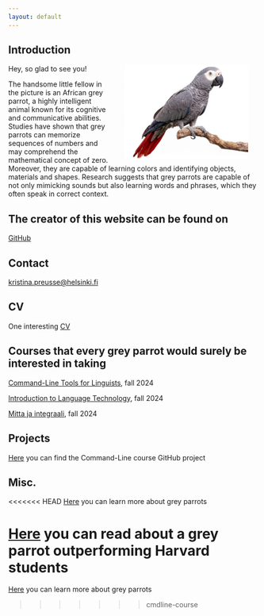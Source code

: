 ```yaml
---
layout: default
---
```


## Introduction

<img src="assets/images/parrot.jpeg" alt="Photo" hspace="20" width="50%" align="right"/> Hey, so glad to see you!

The handsome little fellow in the picture is an African grey parrot, a highly intelligent animal known for its cognitive and communicative abilities. Studies have shown that grey parrots can memorize sequences of numbers and may comprehend the mathematical concept of zero. Moreover, they are capable of learning colors and identifying objects, materials and shapes. Research suggests that grey parrots are capable of not only mimicking sounds but also learning words and phrases, which they often speak in correct
context.

## The creator of this website can be found on

[GitHub](https://github.com/kristina-pr)

## Contact

kristina.preusse@helsinki.fi

## CV

One interesting [CV](docs/CV.pdf)

## Courses that every grey parrot would surely be interested in taking

[Command-Line Tools for Linguists](https://studies.helsinki.fi/courses/course-implementation/hy-opt-cur-2425-261401a1-c550-4436-91b9-7edf4a1a3b57), fall 2024

[Introduction to Language Technology](https://studies.helsinki.fi/courses/course-implementation/hy-opt-cur-2425-43b8f122-8ca2-453b-addd-cbfd756c3306), fall 2024

[Mitta ja integraali](https://studies.helsinki.fi/kurssit/toteutus/hy-opt-cur-2425-fc8315ec-9dc7-4e50-9590-831da4ccdd2c), fall 2024

## Projects

[Here](https://github.com/kristina-pr/cmdline-course) you can find the Command-Line course GitHub project

## Misc. 

<<<<<<< HEAD
[Here](https://en.wikipedia.org/wiki/Grey_parrot) you can learn more about grey parrots

[Here](https://news.harvard.edu/gazette/story/2020/07/african-grey-parrot-outperforms-children-and-college-students/) you can read about a grey parrot outperforming Harvard students
=======
[Here](https://en.wikipedia.org/wiki/Grey_parrot) you can learn more about grey parrots 
>>>>>>> cmdline-course
